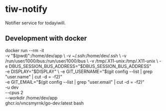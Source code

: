 # tiw-notify

Notifier service for todayiwill.

## Development with docker

docker run --rm -it \
    -v "$(pwd)":/home/dev/app \
    -v ~/.ssh:/home/dev/.ssh \
    -v /run/user/1000/bus:/run/user/1000/bus \
    -v /tmp/.X11-unix:/tmp/.X11-unix \
    -e DBUS_SESSION_BUS_ADDRESS="$DBUS_SESSION_BUS_ADDRESS" \
    -e DISPLAY="$DISPLAY" \
    -e GIT_USERNAME="$(git config --list | grep "user.name" | cut -d = -f2)" \
    -e GIT_EMAIL="$(git config --list | grep "user.email" | cut -d = -f2)" \
    -u dev \
    --cpus 2 \
    --workdir /home/dev/app \
    ghcr.io/vncsmyrnk/go-dev:latest bash
